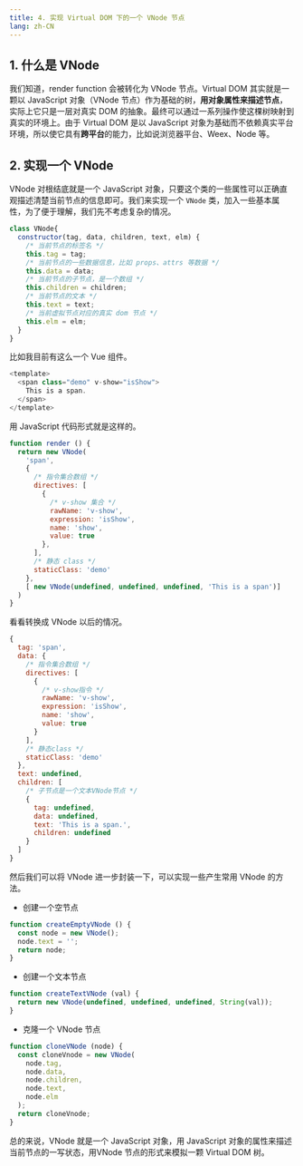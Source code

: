 ```yaml
---
title: 4. 实现 Virtual DOM 下的一个 VNode 节点
lang: zh-CN
---
```


## 1. 什么是 VNode

我们知道，render function 会被转化为 VNode 节点。Virtual DOM 其实就是一颗以 JavaScript 对象（VNode 节点）作为基础的树，**用对象属性来描述节点**，实际上它只是一层对真实 DOM 的抽象。最终可以通过一系列操作使这棵树映射到真实的环境上。由于 Virtual DOM 是以 JavaScript 对象为基础而不依赖真实平台环境，所以使它具有**跨平台**的能力，比如说浏览器平台、Weex、Node 等。

## 2. 实现一个 VNode

VNode 对根结底就是一个 JavaScript 对象，只要这个类的一些属性可以正确直观描述清楚当前节点的信息即可。我们来实现一个 `VNode` 类，加入一些基本属性，为了便于理解，我们先不考虑复杂的情况。

```js
class VNode{
  constructor(tag, data, children, text, elm) {
    /* 当前节点的标签名 */
    this.tag = tag;
    /* 当前节点的一些数据信息，比如 props、attrs 等数据 */
    this.data = data;
    /* 当前节点的子节点，是一个数组 */
    this.children = children;
    /* 当前节点的文本 */
    this.text = text;
    /* 当前虚拟节点对应的真实 dom 节点 */
    this.elm = elm;
  }
}
```

比如我目前有这么一个 Vue 组件。

```js
<template>
  <span class="demo" v-show="isShow">
    This is a span.
  </span>
</template>
```

用 JavaScript 代码形式就是这样的。

```js
function render () {
  return new VNode(
    'span',
    {
      /* 指令集合数组 */
      directives: [
        {
          /* v-show 集合 */
          rawName: 'v-show',
          expression: 'isShow',
          name: 'show',
          value: true
        },
      ],
      /* 静态 class */
      staticClass: 'demo'
    },
    [ new VNode(undefined, undefined, undefined, 'This is a span')]
  )
}
```

看看转换成 VNode 以后的情况。

```js
{
  tag: 'span',
  data: {
    /* 指令集合数组 */
    directives: [
      {
        /* v-show指令 */
        rawName: 'v-show',
        expression: 'isShow',
        name: 'show',
        value: true
      }
    ],
    /* 静态class */
    staticClass: 'demo'
  },
  text: undefined,
  children: [
    /* 子节点是一个文本VNode节点 */
    {
      tag: undefined,
      data: undefined,
      text: 'This is a span.',
      children: undefined
    }
  ]
}
```

然后我们可以将 VNode 进一步封装一下，可以实现一些产生常用 VNode 的方法。

- 创建一个空节点

```js
function createEmptyVNode () {
  const node = new VNode();
  node.text = '';
  return node;
}
```

- 创建一个文本节点

```js
function createTextVNode (val) {
  return new VNode(undefined, undefined, undefined, String(val));
}
```

- 克隆一个 VNode 节点

```js
function cloneVNode (node) {
  const cloneVnode = new VNode(
    node.tag,
    node.data,
    node.children,
    node.text,
    node.elm
  );
  return cloneVnode;
}
```

总的来说，VNode 就是一个 JavaScript 对象，用 JavaScript 对象的属性来描述当前节点的一写状态，用VNode 节点的形式来模拟一颗 Virtual DOM 树。
